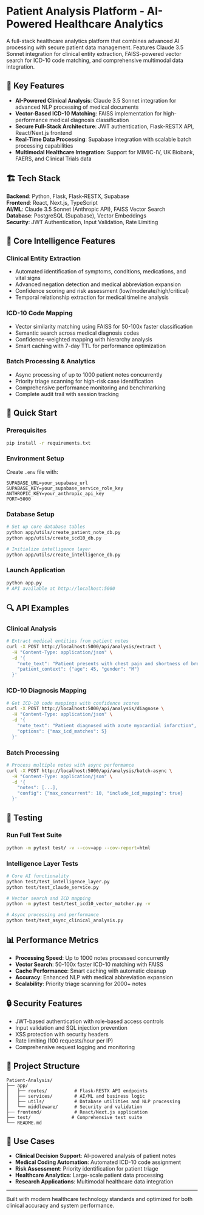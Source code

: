 # Patient Analysis Platform - AI-Powered Healthcare Analytics

A full-stack healthcare analytics platform that combines advanced AI processing with secure patient data management. Features Claude 3.5 Sonnet integration for clinical entity extraction, FAISS-powered vector search for ICD-10 code matching, and comprehensive multimodal data integration.

## 🚀 Key Features

- **AI-Powered Clinical Analysis**: Claude 3.5 Sonnet integration for advanced NLP processing of medical documents
- **Vector-Based ICD-10 Matching**: FAISS implementation for high-performance medical diagnosis classification
- **Secure Full-Stack Architecture**: JWT authentication, Flask-RESTX API, React/Next.js frontend
- **Real-Time Data Processing**: Supabase integration with scalable batch processing capabilities
- **Multimodal Healthcare Integration**: Support for MIMIC-IV, UK Biobank, FAERS, and Clinical Trials data

## 🏗️ Tech Stack

**Backend**: Python, Flask, Flask-RESTX, Supabase  
**Frontend**: React, Next.js, TypeScript  
**AI/ML**: Claude 3.5 Sonnet (Anthropic API), FAISS Vector Search  
**Database**: PostgreSQL (Supabase), Vector Embeddings  
**Security**: JWT Authentication, Input Validation, Rate Limiting  

## 🎯 Core Intelligence Features

### Clinical Entity Extraction
- Automated identification of symptoms, conditions, medications, and vital signs
- Advanced negation detection and medical abbreviation expansion
- Confidence scoring and risk assessment (low/moderate/high/critical)
- Temporal relationship extraction for medical timeline analysis

### ICD-10 Code Mapping
- Vector similarity matching using FAISS for 50-100x faster classification
- Semantic search across medical diagnosis codes
- Confidence-weighted mapping with hierarchy analysis
- Smart caching with 7-day TTL for performance optimization

### Batch Processing & Analytics
- Async processing of up to 1000 patient notes concurrently
- Priority triage scanning for high-risk case identification
- Comprehensive performance monitoring and benchmarking
- Complete audit trail with session tracking

## 🔧 Quick Start

### Prerequisites
```bash
pip install -r requirements.txt
```

### Environment Setup
Create `.env` file with:
```env
SUPABASE_URL=your_supabase_url
SUPABASE_KEY=your_supabase_service_role_key
ANTHROPIC_KEY=your_anthropic_api_key
PORT=5000
```

### Database Setup
```bash
# Set up core database tables
python app/utils/create_patient_note_db.py
python app/utils/create_icd10_db.py

# Initialize intelligence layer
python app/utils/create_intelligence_db.py
```

### Launch Application
```bash
python app.py
# API available at http://localhost:5000
```

## 🔍 API Examples

### Clinical Analysis
```bash
# Extract medical entities from patient notes
curl -X POST http://localhost:5000/api/analysis/extract \
  -H "Content-Type: application/json" \
  -d '{
    "note_text": "Patient presents with chest pain and shortness of breath",
    "patient_context": {"age": 45, "gender": "M"}
  }'
```

### ICD-10 Diagnosis Mapping
```bash
# Get ICD-10 code mappings with confidence scores
curl -X POST http://localhost:5000/api/analysis/diagnose \
  -H "Content-Type: application/json" \
  -d '{
    "note_text": "Patient diagnosed with acute myocardial infarction",
    "options": {"max_icd_matches": 5}
  }'
```

### Batch Processing
```bash
# Process multiple notes with async performance
curl -X POST http://localhost:5000/api/analysis/batch-async \
  -H "Content-Type: application/json" \
  -d '{
    "notes": [...],
    "config": {"max_concurrent": 10, "include_icd_mapping": true}
  }'
```

## 🧪 Testing

### Run Full Test Suite
```bash
python -m pytest test/ -v --cov=app --cov-report=html
```

### Intelligence Layer Tests
```bash
# Core AI functionality
python test/test_intelligence_layer.py
python test/test_claude_service.py

# Vector search and ICD mapping
python -m pytest test/test_icd10_vector_matcher.py -v

# Async processing and performance
python test/test_async_clinical_analysis.py
```

## 📊 Performance Metrics

- **Processing Speed**: Up to 1000 notes processed concurrently
- **Vector Search**: 50-100x faster ICD-10 matching with FAISS
- **Cache Performance**: Smart caching with automatic cleanup
- **Accuracy**: Enhanced NLP with medical abbreviation expansion
- **Scalability**: Priority triage scanning for 2000+ notes

## 🔒 Security Features

- JWT-based authentication with role-based access controls
- Input validation and SQL injection prevention
- XSS protection with security headers
- Rate limiting (100 requests/hour per IP)
- Comprehensive request logging and monitoring

## 📁 Project Structure

```
Patient-Analysis/
├── app/
│   ├── routes/          # Flask-RESTX API endpoints
│   ├── services/        # AI/ML and business logic
│   ├── utils/           # Database utilities and NLP processing
│   └── middleware/      # Security and validation
├── frontend/            # React/Next.js application
├── test/               # Comprehensive test suite
└── README.md
```

## 🎯 Use Cases

- **Clinical Decision Support**: AI-powered analysis of patient notes
- **Medical Coding Automation**: Automated ICD-10 code assignment
- **Risk Assessment**: Priority identification for patient triage
- **Healthcare Analytics**: Large-scale patient data processing
- **Research Applications**: Multimodal healthcare data integration

---

Built with modern healthcare technology standards and optimized for both clinical accuracy and system performance.